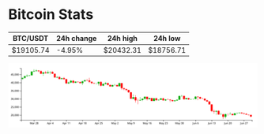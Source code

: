# Bitcoin Stats

BTC/USDT|24h change|24h high|24h low|
|---|---|---|---|
|$19105.74|-4.95%|$20432.31|$18756.71|

<img src="./chart.svg">
